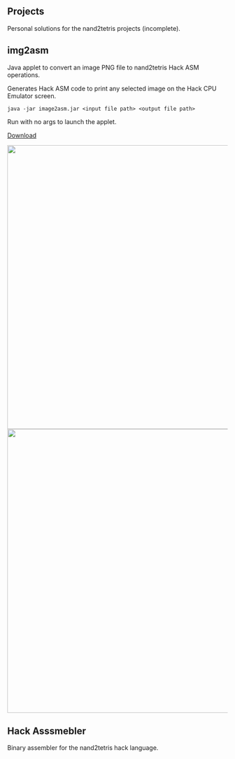 
## Projects

Personal solutions for the nand2tetris projects (incomplete).

## img2asm

Java applet to convert an image PNG file to nand2tetris Hack ASM operations.

Generates Hack ASM code to print any selected image on the Hack CPU Emulator screen.

``` java -jar image2asm.jar <input file path> <output file path> ```

Run with no args to launch the applet.

[Download](https://github.com/ExoSkeletons/nand2tetris/releases/download/v1.0.2/img2asm.jar)

<img src="https://i.imgur.com/cgu4pmE.png" width="648">
<img src="https://i.imgur.com/Em4ZcDw.png" width="648">

## Hack Asssmebler

Binary assembler for the nand2tetris hack language.
